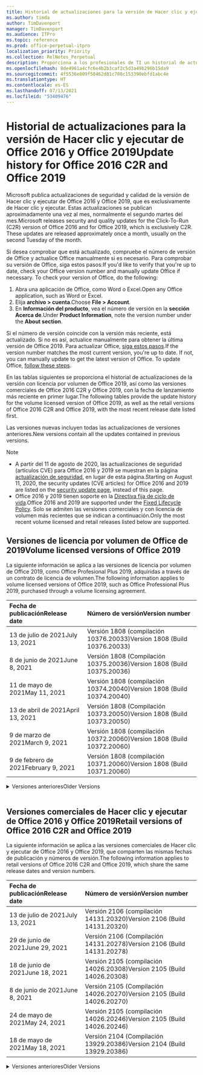 ```yaml
---
title: Historial de actualizaciones para la versión de Hacer clic y ejecutar de Office 2016 y Office 2019
ms.author: timda
author: TimDavenport
manager: TimDavenport
ms.audience: ITPro
ms.topic: reference
ms.prod: office-perpetual-itpro
localization_priority: Priority
ms.collection: RelNotes_Perpetual
description: Proporciona a los profesionales de TI un historial de actualizaciones para las versiones permanentes de Office 2016 y Office 2019 que usan Hacer clic y ejecutar.
ms.openlocfilehash: 8de4961a4cfc6e4b2b3caf2c5d3a49b296b15da9
ms.sourcegitcommit: 4f5536e809f58462d81c708c153390ebfd1abc4e
ms.translationtype: HT
ms.contentlocale: es-ES
ms.lasthandoff: 07/13/2021
ms.locfileid: "53409476"
---
```

# <a name="update-history-for-office-2016-c2r-and-office-2019"></a><span data-ttu-id="322f8-103">Historial de actualizaciones para la versión de Hacer clic y ejecutar de Office 2016 y Office 2019</span><span class="sxs-lookup"><span data-stu-id="322f8-103">Update history for Office 2016 C2R and Office 2019</span></span>

<span data-ttu-id="322f8-p101">Microsoft publica actualizaciones de seguridad y calidad de la versión de Hacer clic y ejecutar de Office 2016 y Office 2019, que es exclusivamente de Hacer clic y ejecutar. Estas actualizaciones se publican aproximadamente una vez al mes, normalmente el segundo martes del mes.</span><span class="sxs-lookup"><span data-stu-id="322f8-p101">Microsoft releases security and quality updates for the Click-To-Run (C2R) version of Office 2016 and for Office 2019, which is exclusively C2R. These updates are released approximately once a month, usually on the second Tuesday of the month.</span></span>

<span data-ttu-id="322f8-p102">Si desea comprobar que está actualizado, compruebe el número de versión de Office y actualice Office manualmente si es necesario. Para comprobar su versión de Office, siga estos pasos:</span><span class="sxs-lookup"><span data-stu-id="322f8-p102">If you'd like to verify that you're up to date, check your Office version number and manually update Office if necessary. To check your version of Office, do the following:</span></span>

  1.    <span data-ttu-id="322f8-108">Abra una aplicación de Office, como Word o Excel.</span><span class="sxs-lookup"><span data-stu-id="322f8-108">Open any Office application, such as Word or Excel.</span></span>
  2.    <span data-ttu-id="322f8-109">Elija **archivo > cuenta**.</span><span class="sxs-lookup"><span data-stu-id="322f8-109">Choose **File > Account**.</span></span>
  3.    <span data-ttu-id="322f8-110">En **Información del producto**, vea el número de versión en la **sección Acerca de**.</span><span class="sxs-lookup"><span data-stu-id="322f8-110">Under **Product Information**, note the version number under the **About section**.</span></span>

<span data-ttu-id="322f8-p103">Si el número de versión coincide con la versión más reciente, está actualizado. Si no es así, actualice manualmente para obtener la última versión de Office 2019. Para actualizar Office, [siga estos pasos](https://support.office.com/article/2ab296f3-7f03-43a2-8e50-46de917611c5).</span><span class="sxs-lookup"><span data-stu-id="322f8-p103">If the version number matches the most current version, you're up to date. If not, you can manually update to get the latest version of Office. To update Office, [follow these steps](https://support.office.com/article/2ab296f3-7f03-43a2-8e50-46de917611c5).</span></span>


<span data-ttu-id="322f8-114">En las tablas siguientes se proporciona el historial de actualizaciones de la versión con licencia por volumen de Office 2019, así como las versiones comerciales de Office 2016 C2R y Office 2019, con la fecha de lanzamiento más reciente en primer lugar.</span><span class="sxs-lookup"><span data-stu-id="322f8-114">The following tables provide the update history for the volume licensed version of Office 2019, as well as the retail versions of Office 2016 C2R and Office 2019, with the most recent release date listed first.</span></span>

<span data-ttu-id="322f8-115">Las versiones nuevas incluyen todas las actualizaciones de versiones anteriores.</span><span class="sxs-lookup"><span data-stu-id="322f8-115">New versions contain all the updates contained in previous versions.</span></span>


 > [!NOTE]
> - <span data-ttu-id="322f8-116">A partir del 11 de agosto de 2020, las actualizaciones de seguridad (artículos CVE) para Office 2016 y 2019 se muestran en la página [actualización de seguridad](./microsoft365-apps-security-updates.md), en lugar de esta página.</span><span class="sxs-lookup"><span data-stu-id="322f8-116">Starting on August 11, 2020, the security updates (CVE articles) for Office 2016 and 2019 are listed on the [security update page](./microsoft365-apps-security-updates.md), instead of this page.</span></span> 
> - <span data-ttu-id="322f8-117">Office 2016 y 2019 tienen soporte en la [Directiva fija de ciclo de vida](/lifecycle/policies/fixed).</span><span class="sxs-lookup"><span data-stu-id="322f8-117">Office 2016 and 2019 are supported under the [Fixed Lifecycle Policy](/lifecycle/policies/fixed).</span></span> <span data-ttu-id="322f8-118">Solo se admiten las versiones comerciales y con licencia de volumen más recientes que se indican a continuación.</span><span class="sxs-lookup"><span data-stu-id="322f8-118">Only the most recent volume licensed and retail releases listed below are supported.</span></span>


## <a name="volume-licensed-versions-of-office-2019"></a><span data-ttu-id="322f8-119">Versiones de licencia por volumen de Office de 2019</span><span class="sxs-lookup"><span data-stu-id="322f8-119">Volume licensed versions of Office 2019</span></span>
<span data-ttu-id="322f8-120">La siguiente información se aplica a las versiones de licencia por volumen de Office 2019, como Office Profesional Plus 2019, adquiridas a través de un contrato de licencia de volumen.</span><span class="sxs-lookup"><span data-stu-id="322f8-120">The following information applies to volume licensed versions of Office 2019, such as Office Professional Plus 2019, purchased through a volume licensing agreement.</span></span>

[//]: # (NO QUITAR EL INICIO DE LA TABLA DE LICENCIAS POR VOLUMEN)


|<span data-ttu-id="322f8-122">**Fecha de publicación**</span><span class="sxs-lookup"><span data-stu-id="322f8-122">**Release date**</span></span>|<span data-ttu-id="322f8-123">**Número de versión**</span><span class="sxs-lookup"><span data-stu-id="322f8-123">**Version number**</span></span>|
|:-----|:-----|
|<span data-ttu-id="322f8-124">13 de julio de 2021</span><span class="sxs-lookup"><span data-stu-id="322f8-124">July 13, 2021</span></span>|<span data-ttu-id="322f8-125">Versión 1808 (compilación 10376.20033)</span><span class="sxs-lookup"><span data-stu-id="322f8-125">Version 1808 (Build 10376.20033)</span></span>|
|<span data-ttu-id="322f8-126">8 de junio de 2021</span><span class="sxs-lookup"><span data-stu-id="322f8-126">June 8, 2021</span></span>|<span data-ttu-id="322f8-127">Versión 1808 (Compilación 10375.20036)</span><span class="sxs-lookup"><span data-stu-id="322f8-127">Version 1808 (Build 10375.20036)</span></span>|
|<span data-ttu-id="322f8-128">11 de mayo de 2021</span><span class="sxs-lookup"><span data-stu-id="322f8-128">May 11, 2021</span></span>|<span data-ttu-id="322f8-129">Versión 1808 (compilación 10374.20040)</span><span class="sxs-lookup"><span data-stu-id="322f8-129">Version 1808 (Build 10374.20040)</span></span>|
|<span data-ttu-id="322f8-130">13 de abril de 2021</span><span class="sxs-lookup"><span data-stu-id="322f8-130">April 13, 2021</span></span>|<span data-ttu-id="322f8-131">Versión 1808 (Compilación 10373.20050)</span><span class="sxs-lookup"><span data-stu-id="322f8-131">Version 1808 (Build 10373.20050)</span></span>|
|<span data-ttu-id="322f8-132">9 de marzo de 2021</span><span class="sxs-lookup"><span data-stu-id="322f8-132">March 9, 2021</span></span>|<span data-ttu-id="322f8-133">Versión 1808 (compilación 10372.20060)</span><span class="sxs-lookup"><span data-stu-id="322f8-133">Version 1808 (Build 10372.20060)</span></span>|
|<span data-ttu-id="322f8-134">9 de febrero de 2021</span><span class="sxs-lookup"><span data-stu-id="322f8-134">February 9, 2021</span></span>|<span data-ttu-id="322f8-135">Versión 1808 (compilación 10371.20060)</span><span class="sxs-lookup"><span data-stu-id="322f8-135">Version 1808 (Build 10371.20060)</span></span>|


[//]: # (NO QUITAR EL FINAL DE LA TABLA DE LICENCIAS POR VOLUMEN)

<details>
<summary><span data-ttu-id="322f8-137">Versiones anteriores</span><span class="sxs-lookup"><span data-stu-id="322f8-137">Older Versions</span></span></summary>
 

[//]: # (NO QUITAR EL INICIO DE LA ANTIGUA TABLA DE LICENCIAS POR VOLUMEN)


|<span data-ttu-id="322f8-139">**Fecha de publicación**</span><span class="sxs-lookup"><span data-stu-id="322f8-139">**Release date**</span></span>|<span data-ttu-id="322f8-140">**Número de versión**</span><span class="sxs-lookup"><span data-stu-id="322f8-140">**Version number**</span></span>|
|:-----|:-----|
|<span data-ttu-id="322f8-141">12 de enero de 2021</span><span class="sxs-lookup"><span data-stu-id="322f8-141">January 12, 2021</span></span>|<span data-ttu-id="322f8-142">Versión 1808 (compilación 10370.20052)</span><span class="sxs-lookup"><span data-stu-id="322f8-142">Version 1808 (Build 10370.20052)</span></span>|
|<span data-ttu-id="322f8-143">8 de diciembre de 2020</span><span class="sxs-lookup"><span data-stu-id="322f8-143">December 8, 2020</span></span>|<span data-ttu-id="322f8-144">Versión 1808 (compilación 10369.20032)</span><span class="sxs-lookup"><span data-stu-id="322f8-144">Version 1808 (Build 10369.20032)</span></span>|
|<span data-ttu-id="322f8-145">10 de noviembre de 2020</span><span class="sxs-lookup"><span data-stu-id="322f8-145">November 10, 2020</span></span>|<span data-ttu-id="322f8-146">Versión 1808 (compilación 10368.20035)</span><span class="sxs-lookup"><span data-stu-id="322f8-146">Version 1808 (Build 10368.20035)</span></span>|
|<span data-ttu-id="322f8-147">13 de octubre de 2020</span><span class="sxs-lookup"><span data-stu-id="322f8-147">October 13, 2020</span></span>|<span data-ttu-id="322f8-148">Versión 1808 (compilación 10367.20048)</span><span class="sxs-lookup"><span data-stu-id="322f8-148">Version 1808 (Build 10367.20048)</span></span>|
|<span data-ttu-id="322f8-149">8 de septiembre de 2020</span><span class="sxs-lookup"><span data-stu-id="322f8-149">September 8, 2020</span></span>|<span data-ttu-id="322f8-150">Versión 1808 (compilación 10366.20016)</span><span class="sxs-lookup"><span data-stu-id="322f8-150">Version 1808 (Build 10366.20016)</span></span>|
|<span data-ttu-id="322f8-151">11 de agosto de 2020</span><span class="sxs-lookup"><span data-stu-id="322f8-151">August 11, 2020</span></span>|<span data-ttu-id="322f8-152">Versión 1808 (compilación 10364.20059)</span><span class="sxs-lookup"><span data-stu-id="322f8-152">Version 1808 (Build 10364.20059)</span></span>|
|<span data-ttu-id="322f8-153">14 de julio de 2020</span><span class="sxs-lookup"><span data-stu-id="322f8-153">July 14, 2020</span></span>   |<span data-ttu-id="322f8-154">Versión 1808 (Compilación 10363.20015)</span><span class="sxs-lookup"><span data-stu-id="322f8-154">Version 1808 (Build 10363.20015)</span></span>  |
|<span data-ttu-id="322f8-155">9 de junio de 2020</span><span class="sxs-lookup"><span data-stu-id="322f8-155">June 9, 2020</span></span>   |<span data-ttu-id="322f8-156">Versión 1808 (compilación 10361.20002)</span><span class="sxs-lookup"><span data-stu-id="322f8-156">Version 1808 (Build 10361.20002)</span></span>  |
|<span data-ttu-id="322f8-157">12 de mayo de 2020</span><span class="sxs-lookup"><span data-stu-id="322f8-157">May 12, 2020</span></span>   |<span data-ttu-id="322f8-158">Versión 1808 (compilación 10359.20023)</span><span class="sxs-lookup"><span data-stu-id="322f8-158">Version 1808 (Build 10359.20023)</span></span>  |
|<span data-ttu-id="322f8-159">14 de abril de 2020</span><span class="sxs-lookup"><span data-stu-id="322f8-159">April 14, 2020</span></span>   |<span data-ttu-id="322f8-160">Versión 1808 (compilación 10358.20061)</span><span class="sxs-lookup"><span data-stu-id="322f8-160">Version 1808 (Build 10358.20061)</span></span>  |
|<span data-ttu-id="322f8-161">10 de marzo de 2020</span><span class="sxs-lookup"><span data-stu-id="322f8-161">March 10, 2020</span></span>   |<span data-ttu-id="322f8-162">Versión 1808 (compilación 10357.20081)</span><span class="sxs-lookup"><span data-stu-id="322f8-162">Version 1808 (Build 10357.20081)</span></span>  |
|<span data-ttu-id="322f8-163">11 de febrero de 2020</span><span class="sxs-lookup"><span data-stu-id="322f8-163">February 11, 2020</span></span>   |<span data-ttu-id="322f8-164">Versión 1808 (compilación 10356.20006)</span><span class="sxs-lookup"><span data-stu-id="322f8-164">Version 1808 (Build 10356.20006)</span></span>  |


[//]: # (NO QUITAR EL FINAL DE LA ANTIGUA TABLA DE LICENCIAS POR VOLUMEN)

</details>


<br/>

## <a name="retail-versions-of-office-2016-c2r-and-office-2019"></a><span data-ttu-id="322f8-166">Versiones comerciales de Hacer clic y ejecutar de Office 2016 y Office 2019</span><span class="sxs-lookup"><span data-stu-id="322f8-166">Retail versions of Office 2016 C2R and Office 2019</span></span>
<span data-ttu-id="322f8-167">La siguiente información se aplica a las versiones comerciales de Hacer clic y ejecutar de Office 2016 y Office 2019, que comparten las mismas fechas de publicación y números de versión.</span><span class="sxs-lookup"><span data-stu-id="322f8-167">The following information applies to retail versions of Office 2016 C2R and Office 2019, which share the same release dates and version numbers.</span></span>

[//]: # (NO QUITAR EL INICIO DE LA TABLA DE VENTAS AL POR MENOR)


|<span data-ttu-id="322f8-169">**Fecha de publicación**</span><span class="sxs-lookup"><span data-stu-id="322f8-169">**Release date**</span></span>|<span data-ttu-id="322f8-170">**Número de versión**</span><span class="sxs-lookup"><span data-stu-id="322f8-170">**Version number**</span></span>|
|:-----|:-----|
|<span data-ttu-id="322f8-171">13 de julio de 2021</span><span class="sxs-lookup"><span data-stu-id="322f8-171">July 13, 2021</span></span>|<span data-ttu-id="322f8-172">Versión 2106 (compilación 14131.20320)</span><span class="sxs-lookup"><span data-stu-id="322f8-172">Version 2106 (Build 14131.20320)</span></span>|
|<span data-ttu-id="322f8-173">29 de junio de 2021</span><span class="sxs-lookup"><span data-stu-id="322f8-173">June 29, 2021</span></span>|<span data-ttu-id="322f8-174">Versión 2106 (Compilación 14131.20278)</span><span class="sxs-lookup"><span data-stu-id="322f8-174">Version 2106 (Build 14131.20278)</span></span>|
|<span data-ttu-id="322f8-175">18 de junio de 2021</span><span class="sxs-lookup"><span data-stu-id="322f8-175">June 18, 2021</span></span>|<span data-ttu-id="322f8-176">Versión 2105 (compilación 14026.20308)</span><span class="sxs-lookup"><span data-stu-id="322f8-176">Version 2105 (Build 14026.20308)</span></span>|
|<span data-ttu-id="322f8-177">8 de junio de 2021</span><span class="sxs-lookup"><span data-stu-id="322f8-177">June 8, 2021</span></span>|<span data-ttu-id="322f8-178">Versión 2105 (Compilación 14026.20270)</span><span class="sxs-lookup"><span data-stu-id="322f8-178">Version 2105 (Build 14026.20270)</span></span>|
|<span data-ttu-id="322f8-179">24 de mayo de 2021</span><span class="sxs-lookup"><span data-stu-id="322f8-179">May 24, 2021</span></span>|<span data-ttu-id="322f8-180">Versión 2105 (compilación 14026.20246)</span><span class="sxs-lookup"><span data-stu-id="322f8-180">Version 2105 (Build 14026.20246)</span></span>|
|<span data-ttu-id="322f8-181">18 de mayo de 2021</span><span class="sxs-lookup"><span data-stu-id="322f8-181">May 18, 2021</span></span>|<span data-ttu-id="322f8-182">Versión 2104 (Compilación 13929.20386)</span><span class="sxs-lookup"><span data-stu-id="322f8-182">Version 2104 (Build 13929.20386)</span></span>|


[//]: # (NO QUITAR EL FINAL DE LA TABLA DE VENTAS AL POR MENOR)

<details>
<summary><span data-ttu-id="322f8-184">Versiones anteriores</span><span class="sxs-lookup"><span data-stu-id="322f8-184">Older Versions</span></span></summary>
 

[//]: # (NO QUITAR EL INICIO DE LA ANTIGUA TABLA DE VENTAS AL POR MENOR)


|<span data-ttu-id="322f8-186">**Fecha de publicación**</span><span class="sxs-lookup"><span data-stu-id="322f8-186">**Release date**</span></span>|<span data-ttu-id="322f8-187">**Número de versión**</span><span class="sxs-lookup"><span data-stu-id="322f8-187">**Version number**</span></span>|
|:-----|:-----|
|<span data-ttu-id="322f8-188">11 de mayo de 2021</span><span class="sxs-lookup"><span data-stu-id="322f8-188">May 11, 2021</span></span>|<span data-ttu-id="322f8-189">Versión 2104 (compilación 13929.20372)</span><span class="sxs-lookup"><span data-stu-id="322f8-189">Version 2104 (Build 13929.20372)</span></span>|
|<span data-ttu-id="322f8-190">29 de abril de 2021</span><span class="sxs-lookup"><span data-stu-id="322f8-190">April 29, 2021</span></span>|<span data-ttu-id="322f8-191">Versión 2104 (Compilación 13929.20296)</span><span class="sxs-lookup"><span data-stu-id="322f8-191">Version 2104 (Build 13929.20296)</span></span>|
|<span data-ttu-id="322f8-192">23 de abril de 2021</span><span class="sxs-lookup"><span data-stu-id="322f8-192">April 23, 2021</span></span>|<span data-ttu-id="322f8-193">Versión 2103 (Compilación 13901.20462)</span><span class="sxs-lookup"><span data-stu-id="322f8-193">Version 2103 (Build 13901.20462)</span></span>|
|<span data-ttu-id="322f8-194">13 de abril de 2021</span><span class="sxs-lookup"><span data-stu-id="322f8-194">April 13, 2021</span></span>|<span data-ttu-id="322f8-195">Versión 2103 (Compilación 13901.20400)</span><span class="sxs-lookup"><span data-stu-id="322f8-195">Version 2103 (Build 13901.20400)</span></span>|
|<span data-ttu-id="322f8-196">2 de abril de 2021</span><span class="sxs-lookup"><span data-stu-id="322f8-196">April 2, 2021</span></span>|<span data-ttu-id="322f8-197">Versión 2103 (Compilación 13901.20336)</span><span class="sxs-lookup"><span data-stu-id="322f8-197">Version 2103 (Build 13901.20336)</span></span>|
|<span data-ttu-id="322f8-198">30 de marzo de 2021</span><span class="sxs-lookup"><span data-stu-id="322f8-198">March 30, 2021</span></span>|<span data-ttu-id="322f8-199">Versión 2103 (compilación 13901.20312)</span><span class="sxs-lookup"><span data-stu-id="322f8-199">Version 2103 (Build 13901.20312)</span></span>|
|<span data-ttu-id="322f8-200">18 de marzo de 2021</span><span class="sxs-lookup"><span data-stu-id="322f8-200">March 18, 2021</span></span>|<span data-ttu-id="322f8-201">Versión 2102 (compilación 13801.20360)</span><span class="sxs-lookup"><span data-stu-id="322f8-201">Version 2102 (Build 13801.20360)</span></span>|
|<span data-ttu-id="322f8-202">9 de marzo de 2021</span><span class="sxs-lookup"><span data-stu-id="322f8-202">March 9, 2021</span></span>|<span data-ttu-id="322f8-203">Versión 2102 (compilación 13801.20294)</span><span class="sxs-lookup"><span data-stu-id="322f8-203">Version 2102 (Build 13801.20294)</span></span>|
|<span data-ttu-id="322f8-204">1 de marzo de 2021</span><span class="sxs-lookup"><span data-stu-id="322f8-204">March 1, 2021</span></span>|<span data-ttu-id="322f8-205">Versión 2102 (compilación 13801.20266)</span><span class="sxs-lookup"><span data-stu-id="322f8-205">Version 2102 (Build 13801.20266)</span></span>|
|<span data-ttu-id="322f8-206">16 de febrero de 2021</span><span class="sxs-lookup"><span data-stu-id="322f8-206">February 16, 2021</span></span>|<span data-ttu-id="322f8-207">Versión 2101 (compilación 13628.20448)</span><span class="sxs-lookup"><span data-stu-id="322f8-207">Version 2101 (Build 13628.20448)</span></span>|
|<span data-ttu-id="322f8-208">9 de febrero de 2021</span><span class="sxs-lookup"><span data-stu-id="322f8-208">February 9, 2021</span></span>|<span data-ttu-id="322f8-209">Versión 2101 (Compilación 13628.20380)</span><span class="sxs-lookup"><span data-stu-id="322f8-209">Version 2101 (Build 13628.20380)</span></span>|
|<span data-ttu-id="322f8-210">26 de enero de 2021</span><span class="sxs-lookup"><span data-stu-id="322f8-210">January 26, 2021</span></span>|<span data-ttu-id="322f8-211">Versión 2101 (Compilación 13628.20274)</span><span class="sxs-lookup"><span data-stu-id="322f8-211">Version 2101 (Build 13628.20274)</span></span>|
|<span data-ttu-id="322f8-212">21 de enero de 2021</span><span class="sxs-lookup"><span data-stu-id="322f8-212">January 21, 2021</span></span>|<span data-ttu-id="322f8-213">Versión 2012 (compilación 13530.20440)</span><span class="sxs-lookup"><span data-stu-id="322f8-213">Version 2012 (Build 13530.20440)</span></span>|
|<span data-ttu-id="322f8-214">12 de enero de 2021</span><span class="sxs-lookup"><span data-stu-id="322f8-214">January 12, 2021</span></span>|<span data-ttu-id="322f8-215">Versión 2012 (compilación 13530.20376)</span><span class="sxs-lookup"><span data-stu-id="322f8-215">Version 2012 (Build 13530.20376)</span></span>|
|<span data-ttu-id="322f8-216">5 de enero de 2021</span><span class="sxs-lookup"><span data-stu-id="322f8-216">January 5, 2021</span></span>|<span data-ttu-id="322f8-217">Versión 2012 (compilación 13530.20316)</span><span class="sxs-lookup"><span data-stu-id="322f8-217">Version 2012 (Build 13530.20316)</span></span>|
|<span data-ttu-id="322f8-218">21 de diciembre de 2020</span><span class="sxs-lookup"><span data-stu-id="322f8-218">December 21, 2020</span></span>|<span data-ttu-id="322f8-219">Versión 2011 (compilación 13426.20404)</span><span class="sxs-lookup"><span data-stu-id="322f8-219">Version 2011 (Build 13426.20404)</span></span>|
|<span data-ttu-id="322f8-220">8 de diciembre de 2020</span><span class="sxs-lookup"><span data-stu-id="322f8-220">December 8, 2020</span></span>|<span data-ttu-id="322f8-221">Versión 2011 (compilación 13426.20332)</span><span class="sxs-lookup"><span data-stu-id="322f8-221">Version 2011 (Build 13426.20332)</span></span>|
|<span data-ttu-id="322f8-222">2 de diciembre de 2020</span><span class="sxs-lookup"><span data-stu-id="322f8-222">December 2, 2020</span></span>|<span data-ttu-id="322f8-223">Versión 2011 (compilación 13426.20308)</span><span class="sxs-lookup"><span data-stu-id="322f8-223">Version 2011 (Build 13426.20308)</span></span>|
|<span data-ttu-id="322f8-224">30 de noviembre de 2020</span><span class="sxs-lookup"><span data-stu-id="322f8-224">November 30, 2020</span></span>|<span data-ttu-id="322f8-225">Versión 2011 (compilación 13426.20294)</span><span class="sxs-lookup"><span data-stu-id="322f8-225">Version 2011 (Build 13426.20294)</span></span>|
|<span data-ttu-id="322f8-226">23 de noviembre de 2020</span><span class="sxs-lookup"><span data-stu-id="322f8-226">November 23, 2020</span></span>|<span data-ttu-id="322f8-227">Versión 2011 (compilación 13426.20274)</span><span class="sxs-lookup"><span data-stu-id="322f8-227">Version 2011 (Build 13426.20274)</span></span>|
|<span data-ttu-id="322f8-228">17 de noviembre de 2020</span><span class="sxs-lookup"><span data-stu-id="322f8-228">November 17, 2020</span></span>|<span data-ttu-id="322f8-229">Versión 2010 (compilación 13328.20408)</span><span class="sxs-lookup"><span data-stu-id="322f8-229">Version 2010 (Build 13328.20408)</span></span>|
|<span data-ttu-id="322f8-230">10 de noviembre de 2020</span><span class="sxs-lookup"><span data-stu-id="322f8-230">November 10, 2020</span></span>|<span data-ttu-id="322f8-231">Versión 2010 (compilación 13328.20356)</span><span class="sxs-lookup"><span data-stu-id="322f8-231">Version 2010 (Build 13328.20356)</span></span>|
|<span data-ttu-id="322f8-232">27 de octubre de 2020</span><span class="sxs-lookup"><span data-stu-id="322f8-232">October 27, 2020</span></span>|<span data-ttu-id="322f8-233">Versión 2010 (compilación 13328.20292)</span><span class="sxs-lookup"><span data-stu-id="322f8-233">Version 2010 (Build 13328.20292)</span></span>|
|<span data-ttu-id="322f8-234">21 de octubre de 2020</span><span class="sxs-lookup"><span data-stu-id="322f8-234">October 21, 2020</span></span>|<span data-ttu-id="322f8-235">Versión 2009 (compilación 13231.20418)</span><span class="sxs-lookup"><span data-stu-id="322f8-235">Version 2009 (Build 13231.20418)</span></span>|
|<span data-ttu-id="322f8-236">13 de octubre de 2020</span><span class="sxs-lookup"><span data-stu-id="322f8-236">October 13, 2020</span></span>|<span data-ttu-id="322f8-237">Versión 2009 (compilación 13231.20390)</span><span class="sxs-lookup"><span data-stu-id="322f8-237">Version 2009 (Build 13231.20390)</span></span>|
|<span data-ttu-id="322f8-238">8 de octubre de 2020</span><span class="sxs-lookup"><span data-stu-id="322f8-238">October 8, 2020</span></span>|<span data-ttu-id="322f8-239">Versión 2009 (compilación 13231.20368)</span><span class="sxs-lookup"><span data-stu-id="322f8-239">Version 2009 (Build 13231.20368)</span></span>|
|<span data-ttu-id="322f8-240">28 de septiembre de 2020</span><span class="sxs-lookup"><span data-stu-id="322f8-240">September 28, 2020</span></span>|<span data-ttu-id="322f8-241">Versión 2009 (Compilación 13231.20262)</span><span class="sxs-lookup"><span data-stu-id="322f8-241">Version 2009 (Build 13231.20262)</span></span>|
|<span data-ttu-id="322f8-242">22 de septiembre de 2020</span><span class="sxs-lookup"><span data-stu-id="322f8-242">September 22, 2020</span></span>|<span data-ttu-id="322f8-243">Versión 2008 (Compilación 13127.20508)</span><span class="sxs-lookup"><span data-stu-id="322f8-243">Version 2008 (Build 13127.20508)</span></span>|
|<span data-ttu-id="322f8-244">9 de septiembre de 2020</span><span class="sxs-lookup"><span data-stu-id="322f8-244">September 9, 2020</span></span>|<span data-ttu-id="322f8-245">Versión 2008 (Compilación 13127.20408)</span><span class="sxs-lookup"><span data-stu-id="322f8-245">Version 2008 (Build 13127.20408)</span></span>|
|<span data-ttu-id="322f8-246">31 de agosto de 2020</span><span class="sxs-lookup"><span data-stu-id="322f8-246">August 31, 2020</span></span>|<span data-ttu-id="322f8-247">Versión 2008 (compilación 13127.20296)</span><span class="sxs-lookup"><span data-stu-id="322f8-247">Version 2008 (Build 13127.20296)</span></span>|
|<span data-ttu-id="322f8-248">25 de agosto de 2020</span><span class="sxs-lookup"><span data-stu-id="322f8-248">August 25, 2020</span></span>|<span data-ttu-id="322f8-249">Versión 2007 (compilación 13029.20460)</span><span class="sxs-lookup"><span data-stu-id="322f8-249">Version 2007 (Build 13029.20460)</span></span>|
|<span data-ttu-id="322f8-250">11 de agosto de 2020</span><span class="sxs-lookup"><span data-stu-id="322f8-250">August 11, 2020</span></span>|<span data-ttu-id="322f8-251">Versión 2007 (compilación 13029.20344)</span><span class="sxs-lookup"><span data-stu-id="322f8-251">Version 2007 (Build 13029.20344)</span></span>|
|<span data-ttu-id="322f8-252">30 de julio de 2020</span><span class="sxs-lookup"><span data-stu-id="322f8-252">July 30, 2020</span></span>|<span data-ttu-id="322f8-253">Versión 2007 (compilación 13029.20308)</span><span class="sxs-lookup"><span data-stu-id="322f8-253">Version 2007 (Build 13029.20308)</span></span>  |
|<span data-ttu-id="322f8-254">28 de julio de 2020</span><span class="sxs-lookup"><span data-stu-id="322f8-254">July 28, 2020</span></span>|<span data-ttu-id="322f8-255">Versión 2006 (compilación 13001.20498)</span><span class="sxs-lookup"><span data-stu-id="322f8-255">Version 2006 (Build 13001.20498)</span></span>  |
|<span data-ttu-id="322f8-256">14 de julio de 2020</span><span class="sxs-lookup"><span data-stu-id="322f8-256">July 14, 2020</span></span>|<span data-ttu-id="322f8-257">Versión 2006 (Compilación 13001.20384)</span><span class="sxs-lookup"><span data-stu-id="322f8-257">Version 2006 (Build 13001.20384)</span></span>  |
|<span data-ttu-id="322f8-258">30 de junio de 2020</span><span class="sxs-lookup"><span data-stu-id="322f8-258">June 30, 2020</span></span>|<span data-ttu-id="322f8-259">Versión 2006 (compilación 13001.20266)</span><span class="sxs-lookup"><span data-stu-id="322f8-259">Version 2006 (Build 13001.20266)</span></span>  |
|<span data-ttu-id="322f8-260">24 de junio de 2020</span><span class="sxs-lookup"><span data-stu-id="322f8-260">June 24, 2020</span></span>|<span data-ttu-id="322f8-261">Versión 2005 (compilación 12827.20470)</span><span class="sxs-lookup"><span data-stu-id="322f8-261">Version 2005 (Build 12827.20470)</span></span>  |
|<span data-ttu-id="322f8-262">9 de junio de 2020</span><span class="sxs-lookup"><span data-stu-id="322f8-262">June 9, 2020</span></span>|<span data-ttu-id="322f8-263">Versión 2005 (compilación 12827.20336)</span><span class="sxs-lookup"><span data-stu-id="322f8-263">Version 2005 (Build 12827.20336)</span></span>  |
|<span data-ttu-id="322f8-264">2 de junio de 2020</span><span class="sxs-lookup"><span data-stu-id="322f8-264">June 2, 2020</span></span>|<span data-ttu-id="322f8-265">Versión 2005 (compilación 12827.20268)</span><span class="sxs-lookup"><span data-stu-id="322f8-265">Version 2005 (Build 12827.20268)</span></span>  |
|<span data-ttu-id="322f8-266">21 de mayo de 2020</span><span class="sxs-lookup"><span data-stu-id="322f8-266">May 21, 2020</span></span>|<span data-ttu-id="322f8-267">Versión 2004 (compilación 12730.20352)</span><span class="sxs-lookup"><span data-stu-id="322f8-267">Version 2004 (Build 12730.20352)</span></span>  |
|<span data-ttu-id="322f8-268">12 de mayo de 2020</span><span class="sxs-lookup"><span data-stu-id="322f8-268">May 12, 2020</span></span>|<span data-ttu-id="322f8-269">Versión 2004 (compilación 12730.20270)</span><span class="sxs-lookup"><span data-stu-id="322f8-269">Version 2004 (Build 12730.20270)</span></span>  |
|<span data-ttu-id="322f8-270">4 de mayo de 2020</span><span class="sxs-lookup"><span data-stu-id="322f8-270">May 4, 2020</span></span>|<span data-ttu-id="322f8-271">Versión 2004 (Compilación 12730.20250)</span><span class="sxs-lookup"><span data-stu-id="322f8-271">Version 2004 (Build 12730.20250)</span></span>  |
|<span data-ttu-id="322f8-272">29 de abril de 2020</span><span class="sxs-lookup"><span data-stu-id="322f8-272">April 29, 2020</span></span>|<span data-ttu-id="322f8-273">Versión 2004 (compilación 12730.20236)</span><span class="sxs-lookup"><span data-stu-id="322f8-273">Version 2004 (Build 12730.20236)</span></span>  |
|<span data-ttu-id="322f8-274">15 de abril de 2020</span><span class="sxs-lookup"><span data-stu-id="322f8-274">April 15, 2020</span></span>|<span data-ttu-id="322f8-275">Versión 2003 (compilación 12624.20466)</span><span class="sxs-lookup"><span data-stu-id="322f8-275">Version 2003 (Build 12624.20466)</span></span>  |
|<span data-ttu-id="322f8-276">14 de abril de 2020</span><span class="sxs-lookup"><span data-stu-id="322f8-276">April 14, 2020</span></span>|<span data-ttu-id="322f8-277">Versión 2003 (compilación 12624.20442)</span><span class="sxs-lookup"><span data-stu-id="322f8-277">Version 2003 (Build 12624.20442)</span></span>  |
|<span data-ttu-id="322f8-278">31 de marzo de 2020</span><span class="sxs-lookup"><span data-stu-id="322f8-278">March 31, 2020</span></span>|<span data-ttu-id="322f8-279">Versión 2003 (compilación 12624.20382)</span><span class="sxs-lookup"><span data-stu-id="322f8-279">Version 2003 (Build 12624.20382)</span></span>  |
|<span data-ttu-id="322f8-280">25 de marzo de 2020</span><span class="sxs-lookup"><span data-stu-id="322f8-280">March 25, 2020</span></span>|<span data-ttu-id="322f8-281">Versión 2003 (compilación 12624.20320)</span><span class="sxs-lookup"><span data-stu-id="322f8-281">Version 2003 (Build 12624.20320)</span></span>  |
|<span data-ttu-id="322f8-282">10 de marzo de 2020</span><span class="sxs-lookup"><span data-stu-id="322f8-282">March 10, 2020</span></span>|<span data-ttu-id="322f8-283">Versión 2002 (compilación 12527.20278)</span><span class="sxs-lookup"><span data-stu-id="322f8-283">Version 2002 (Build 12527.20278)</span></span>  |
|<span data-ttu-id="322f8-284">1 de marzo de 2020</span><span class="sxs-lookup"><span data-stu-id="322f8-284">March 1, 2020</span></span>   |<span data-ttu-id="322f8-285">Versión 2002 (compilación 12527.20242)</span><span class="sxs-lookup"><span data-stu-id="322f8-285">Version 2002 (Build 12527.20242)</span></span>  |


[//]: # (NO QUITAR EL FINAL DE LA ANTIGUA TABLA DE VENTAS AL POR MENOR)


</details>
